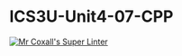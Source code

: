 # ICS3U-Unit4-07-CPP

[![Mr Coxall's Super Linter](https://github.com/Kyanh-Pham/ICS3U-Unit4-07-CPP/workflows/Mr%20Coxall's%20Super%20Linter/badge.svg)](https://github.com/Kyanh-Pham/ICS3U-Unit4-07-CPP/actions/)
